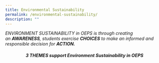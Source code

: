 ```yaml
---
title: Environmental Sustainability
permalink: /environmental-sustainability/
description: ""
---
```

<p><em>ENVIRONMENT SUSTAINABILITY in OEPS is through creating an&nbsp;<strong>AWARENESS</strong>, students exercise&nbsp;<strong>CHOICES</strong>&nbsp;to make an informed and responsible decision for&nbsp;<strong>ACTION.</strong></p>
<h4 style="text-align: center;"><strong>3 THEMES support Environment Sustainability in OEPS</strong></h4>